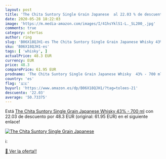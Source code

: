 ```yaml
---
layout: post
title: 'The Chita Suntory Single Grain Japanese  al 22.03 % de descuento'
date: 2020-05-28 18:22:03
image: 'https://m.media-amazon.com/images/I/41hsYklS1-L._SL200_.jpg'
comments: true
category: ofertas
author: ring
slug: 'B06X18QJH1-es The Chita Suntory Single Grain Japanese Whisky 43% - 700 ml'
sku: 'B06X18QJH1-es'
tags: [ 'whisky', ]
actualPrice: 48.3 EUR
currency: EUR
price: 48.3
comparePrice: 61.95 EUR
prodname: 'The Chita Suntory Single Grain Japanese Whisky  43% - 700 ml'
country: 'es'
flag: '🇪🇸'
buyurl: 'https://www.amazon.es/dp/B06X18QJH1/?tag=tolees-21'
descuento: '22.03'
average: '50.73375'
---
```


Está [The Chita Suntory Single Grain Japanese Whisky  43% - 700 ml](https://www.amazon.es/dp/B06X18QJH1/?tag=tolees-21) con 22.03 de descuento por 48.3 EUR (original: 61.95 EUR) en el siguiente enlace!

[![The Chita Suntory Single Grain Japanese ](https://m.media-amazon.com/images/I/41hsYklS1-L._SL200_.jpg)](https://www.amazon.es/dp/B06X18QJH1/?tag=tolees-21)

ℹ️:


[🛒 Ver la oferta!!](https://www.amazon.es/dp/B06X18QJH1/?tag=tolees-21)
